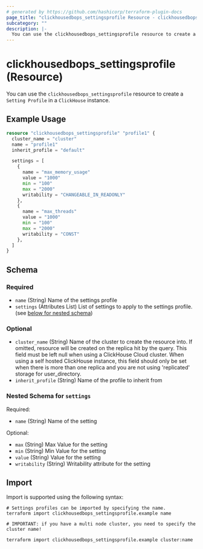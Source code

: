 ```yaml
---
# generated by https://github.com/hashicorp/terraform-plugin-docs
page_title: "clickhousedbops_settingsprofile Resource - clickhousedbops"
subcategory: ""
description: |-
  You can use the clickhousedbops_settingsprofile resource to create a Setting Profile in a ClickHouse instance.
---
```


# clickhousedbops_settingsprofile (Resource)

You can use the `clickhousedbops_settingsprofile` resource to create a `Setting Profile` in a `ClickHouse` instance.

## Example Usage

```terraform
resource "clickhousedbops_settingsprofile" "profile1" {
  cluster_name = "cluster"
  name = "profile1"
  inherit_profile = "default"

  settings = [
    {
      name = "max_memory_usage"
      value = "1000"
      min = "100"
      max = "2000"
      writability = "CHANGEABLE_IN_READONLY"
    },
    {
      name = "max_threads"
      value = "1000"
      min = "100"
      max = "2000"
      writability = "CONST"
    },
  ]
}
```

<!-- schema generated by tfplugindocs -->
## Schema

### Required

- `name` (String) Name of the settings profile
- `settings` (Attributes List) List of settings to apply to the settings profile. (see [below for nested schema](#nestedatt--settings))

### Optional

- `cluster_name` (String) Name of the cluster to create the resource into. If omitted, resource will be created on the replica hit by the query.
This field must be left null when using a ClickHouse Cloud cluster.
When using a self hosted ClickHouse instance, this field should only be set when there is more than one replica and you are not using 'replicated' storage for user_directory.
- `inherit_profile` (String) Name of the profile to inherit from

<a id="nestedatt--settings"></a>
### Nested Schema for `settings`

Required:

- `name` (String) Name of the setting

Optional:

- `max` (String) Max Value for the setting
- `min` (String) Min Value for the setting
- `value` (String) Value for the setting
- `writability` (String) Writability attribute for the setting

## Import

Import is supported using the following syntax:

```shell
# Settings profiles can be imported by specifying the name.
terraform import clickhousedbops_settingsprofile.example name

# IMPORTANT: if you have a multi node cluster, you need to specify the cluster name!

terraform import clickhousedbops_settingsprofile.example cluster:name
```

